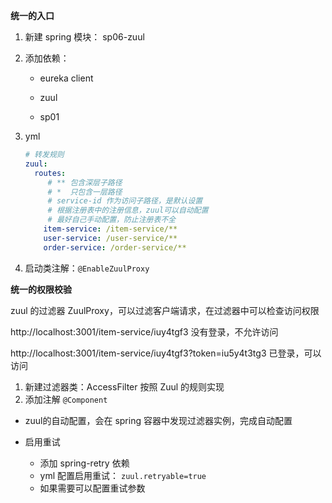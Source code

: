 **统一的入口**

1. 新建 spring 模块： sp06-zuul

2. 添加依赖：

    - eureka client

    - zuul
    - sp01

3. yml

   ```yml
   # 转发规则
   zuul:
     routes:
     	# ** 包含深层子路径
     	# *  只包含一层路径
     	# service-id 作为访问子路径，是默认设置
     	# 根据注册表中的注册信息，zuul可以自动配置
     	# 最好自己手动配置，防止注册表不全
       item-service: /item-service/**
       user-service: /user-service/**
       order-service: /order-service/**
   ```

4. 启动类注解：`@EnableZuulProxy`



**统一的权限校验**

zuul 的过滤器 ZuulProxy，可以过滤客户端请求，在过滤器中可以检查访问权限



http://localhost:3001/item-service/iuy4tgf3		没有登录，不允许访问

http://localhost:3001/item-service/iuy4tgf3?token=iu5y4t3tg3		已登录，可以访问

1. 新建过滤器类：AccessFilter  按照 Zuul 的规则实现
2. 添加注解 `@Component`

- zuul的自动配置，会在 spring 容器中发现过滤器实例，完成自动配置



- 启用重试

  - 添加 spring-retry 依赖
  - yml 配置启用重试： `zuul.retryable=true`
  - 如果需要可以配置重试参数